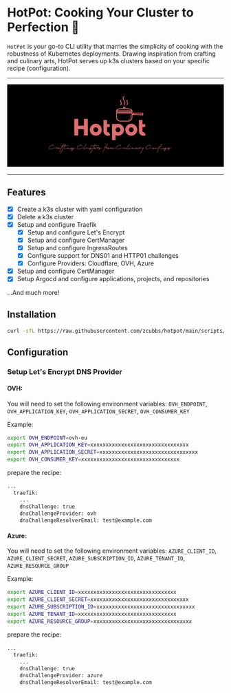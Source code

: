 # HotPot: Cooking Your Cluster to Perfection 🍲

`HotPot` is your go-to CLI utility that marries the simplicity of cooking with the robustness of Kubernetes deployments. Drawing inspiration from crafting and culinary arts, HotPot serves up k3s clusters based on your specific recipe (configuration). 

---
<p align="center">
</p>
<p align="center">
  <img width="850" src="docs/assets/splash.png">
</p>

---

## Features

- [x] Create a k3s cluster with yaml configuration
- [x] Delete a k3s cluster
- [x] Setup and configure Traefik
  - [x] Setup and configure Let's Encrypt
  - [x] Setup and configure CertManager
  - [x] Setup and configure IngressRoutes
  - [x] Configure support for DNS01 and HTTP01 challenges
  - [x] Configure Providers: Cloudflare, OVH, Azure
- [x] Setup and configure CertManager
- [x] Setup Argocd and configure applications, projects, and repositories

...And much more!


## Installation
```bash
curl -sfL https://raw.githubusercontent.com/zcubbs/hotpot/main/scripts/install/install.sh | bash
```

## Configuration

### Setup Let's Encrypt DNS Provider

#### OVH:

You will need to set the following environment variables: `OVH_ENDPOINT`, `OVH_APPLICATION_KEY`, `OVH_APPLICATION_SECRET`, `OVH_CONSUMER_KEY`

Example:
```bash
export OVH_ENDPOINT=ovh-eu
export OVH_APPLICATION_KEY=xxxxxxxxxxxxxxxxxxxxxxxxxxxxxxxx
export OVH_APPLICATION_SECRET=xxxxxxxxxxxxxxxxxxxxxxxxxxxxxxxx
export OVH_CONSUMER_KEY=xxxxxxxxxxxxxxxxxxxxxxxxxxxxxxxx
```

prepare the recipe:
```
...
  traefik:
    ...
    dnsChallenge: true
    dnsChallengeProvider: ovh
    dnsChallengeResolverEmail: test@example.com
```

#### Azure:

You will need to set the following environment variables: `AZURE_CLIENT_ID`, `AZURE_CLIENT_SECRET`, `AZURE_SUBSCRIPTION_ID`, `AZURE_TENANT_ID`, `AZURE_RESOURCE_GROUP`

Example:
```bash
export AZURE_CLIENT_ID=xxxxxxxxxxxxxxxxxxxxxxxxxxxxxxxx
export AZURE_CLIENT_SECRET=xxxxxxxxxxxxxxxxxxxxxxxxxxxxxxxx
export AZURE_SUBSCRIPTION_ID=xxxxxxxxxxxxxxxxxxxxxxxxxxxxxxxx
export AZURE_TENANT_ID=xxxxxxxxxxxxxxxxxxxxxxxxxxxxxxxx
export AZURE_RESOURCE_GROUP=xxxxxxxxxxxxxxxxxxxxxxxxxxxxxxxx
```

prepare the recipe:
```
...
  traefik:
    ...
    dnsChallenge: true
    dnsChallengeProvider: azure
    dnsChallengeResolverEmail: test@example.com
```
